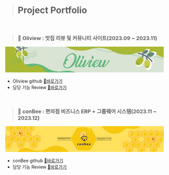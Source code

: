 > # Project Portfolio

</br>

> ### 🌱 Oliview : 맛집 리뷰 및 커뮤니티 사이트(2023.09 ~ 2023.11)

[![Oliview_jpg](01_Oliview/img/Oliview.jpg)](https://github.com/team-farmers/Oliview)

- Oliview github [🔗바로가기](https://github.com/team-farmers/Oliview)
- 담당 기능 Review [🔗바로가기](https://github.com/gamza2695/Portfolio/blob/main/01_Oliview/Preview_yoojin.md)

</br>

> ### 🍯 conBee : 편의점 비즈니스 ERP + 그룹웨어 시스템(2023.11 ~ 2023.12)

[![conBee_jpg](02_conBee/img/conBee.jpg)](https://github.com/Bee-Keepers/conbee)


- conBee github [🔗바로가기](https://github.com/Bee-Keepers/conbee)
- 담당 기능 Review [🔗바로가기](https://github.com/gamza2695/Portfolio/blob/main/02_conBee/Preview_yoojin.md)


</br>
</br>
